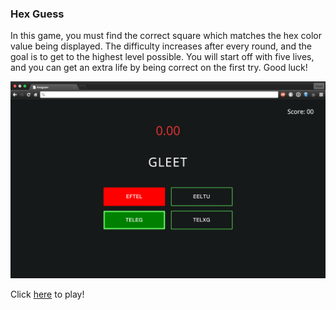 ### Hex Guess

In this game, you must find the correct square which matches the hex color value being displayed. The difficulty increases after every round, and the goal is to get to the highest level possible. You will start off with five lives, and you can get an extra life by being correct on the first try. Good luck!

![](https://raw.githubusercontent.com/saadq/Anagrams/master/screenshots/ScreenShot-Anagrams.png)

Click [here](http://saadq.github.io/Anagrams/) to play!